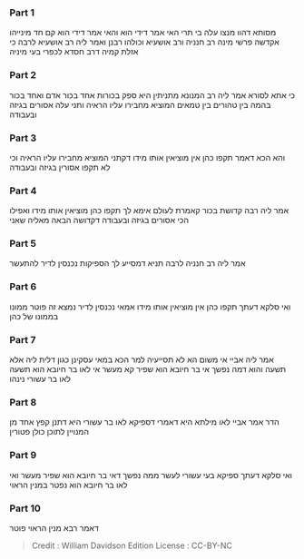 
### Part 1
מסותא דהוו מנצו עלה בי תרי האי אמר דידי הוא והאי אמר דידי הוא קם חד מינייהו אקדשה פרשי מינה רב חנניה ורב אושעיא וכולהו רבנן ואמר ליה רב אושעיא לרבה כי אזלת קמיה דרב חסדא לכפרי בעי מיניה

### Part 2
כי אתא לסורא אמר ליה רב המנונא מתניתין היא ספק בכורות אחד בכור אדם ואחד בכור בהמה בין טהורים בין טמאים המוציא מחבירו עליו הראיה ותני עלה אסורים בגיזה ובעבודה

### Part 3
והא הכא דאמר תקפו כהן אין מוציאין אותו מידו דקתני המוציא מחבירו עליו הראיה וכי לא תקפו אסורין בגיזה ובעבודה

### Part 4
אמר ליה רבה קדושת בכור קאמרת לעולם אימא לך תקפו כהן מוציאין אותו מידו ואפילו הכי אסורים בגיזה ובעבודה דקדושה הבאה מאליה שאני

### Part 5
אמר ליה רב חנניה לרבה תניא דמסייע לך הספיקות נכנסין לדיר להתעשר

### Part 6
ואי סלקא דעתך תקפו כהן אין מוציאין אותו מידו אמאי נכנסין לדיר נמצא זה פוטר ממונו בממונו של כהן

### Part 7
אמר ליה אביי אי משום הא לא תסייעיה למר הכא במאי עסקינן כגון דלית ליה אלא תשעה והוא דמה נפשך אי בר חיובא הוא שפיר קא מעשר אי לאו בר חיובא הוא תשעה לאו בר עשורי נינהו

### Part 8
הדר אמר אביי לאו מילתא היא דאמרי דספיקא לאו בר עשורי היא דתנן קפץ אחד מן המנויין לתוכן כולן פטורין

### Part 9
ואי סלקא דעתך ספיקא בעי עשורי לעשר ממה נפשך דאי בר חיובא הוא שפיר מעשר ואי לאו בר חיובא הוא נפטר במנין הראוי

### Part 10
דאמר רבא מנין הראוי פוטר

>Credit : William Davidson Edition
>License : CC-BY-NC